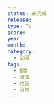 ```yaml
---
status: 未完成
release:
type: TV
score:
year:
month:
category:
  - 动漫
tags:
  - B类
  - 漫改
  - 校园
  - 日常
---
```

